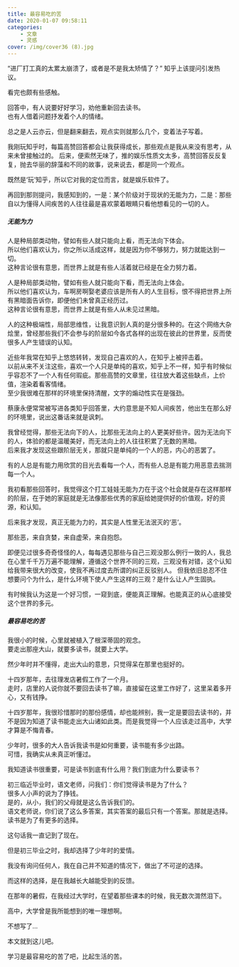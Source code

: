 ```yaml
---
title: 最容易吃的苦
date: 2020-01-07 09:58:11
categories:
    - 文章
    - 灵感
cover: /img/cover36 (8).jpg
---
```


“进厂打工真的太累太崩溃了，或者是不是我太矫情了？” 知乎上该提问引发热议。   
<!-- more --> 

看完也颇有些感触。  

回答中，有人说要好好学习，劝他重新回去读书。    
也有人借着问题抒发着个人的情绪。    

总之是人云亦云，但是翻来翻去，观点实则就那么几个，变着法子写着。    

我刚玩知乎时，每篇高赞回答都会让我获得成长，那些观点是我从来没有思考，从来未曾接触过的。
后来，便索然无味了，推的娱乐性质文太多，高赞回答反反复复，抛去华丽的辞藻和不同的故事，说来说去，都是同一个观点。    

既然是‘玩’知乎，所以它对我的定位而言，就是娱乐软件了。  

再回到那则提问，我感知到的，一是：某个阶级对于现状的无能为力，二是：那些自以为懂得人间疾苦的人往往最是喜欢蒙着眼睛只看他想看见的一切的人。  

##### 无能为力
人是种局部类动物，譬如有些人就只能向上看，而无法向下体会。  
所以他们喜欢认为，你之所以活成这样，就是因为你不够努力，努力就能达到一切。  
这种言论很有意思，而世界上就是有些人活着就已经是在全力努力着。  

人是种局部类动物，譬如有些人就只能向下看，而无法向上体会。  
所以他们喜欢认为，车啊房啊娶老婆应该是所有人的人生目标，恨不得把世界上所有黑暗面告诉你，即便他们未曾真正经历过。    
这种言论很有意思，而世界上就是有些人从未见过黑暗。  

人的这种极端性，局部思维性，让我意识到人真的是分很多种的。在这个网络大杂烩里，曾经那些我们不会参与的阶层如今各式各样的出现在彼此的世界里，反而使很多人产生错误的认知。  

近些年我常在知乎上悠悠转转，发现自己喜欢的人，在知乎上被抨击着。    
以前从来不关注这些，喜欢一个人只是单纯的喜欢，知乎上不一样，知乎有时候似乎容忍不了一个人有任何瑕疵。那些高赞的文章里，往往放大着这些缺点，上价值，渲染着看客情绪。  
至少我很难在那样的环境里保持清醒，文字的煽动性实在是强劲。  

蔡康永便常常被写进各类知乎回答里，大约意思是不知人间疾苦，他出生在那么好的环境里，说出这番话来就是讽刺。    

我曾经觉得，那些无法向下的人，比那些无法向上的人更美好些许。因为无法向下的人，体验的都是温暖美好，而无法向上的人往往积累了无数的黑暗。  
后来我才发现这些跟阶层无关，那就只是单纯的一个人的恶，内心的恶罢了。    

有的人总是有能力用欣赏的目光去看每一个人，而有些人总是有能力用恶意去揣测每一个人。  

我初看那些回答时，我觉得这个打工娃娃无能为力在于这个社会就是存在这样那样的阶层，在于她的家庭就是无法像那些优秀的家庭给她提供好的价值观，好的资源，和认知。  

后来我才发现，真正无能为力的，其实是人性里无法泯灭的‘恶’。  

那些恶，来自贪婪，来自虚荣，来自抱怨。  

即便见过很多奇奇怪怪的人，每每遇见那些与自己三观没那么例行一致的人，我总在心里千千万万遍不能理解，遵循这个世界不同的三观，三观没有对错，这个认知给我带来很大的改变，使我不再过度去所谓的纠正反驳别人。 但我依旧总忍不住想要问个为什么，是什么环境下使人产生这样的三观？是什么让人产生固执。 

有时候我认为这是一个好习惯，一窥到底，便能真正理解。也能真正的从心底接受这个世界的多元。

##### 最容易吃的苦
我很小的时候，心里就被植入了根深蒂固的观念。    
要走出那座大山，就要多读书，就要上大学。    

然少年时并不懂得，走出大山的意思，只觉得呆在那里也挺好的。  

十四岁那年，去往理发店暑假工作了一个月。    
走时，店里的人说你就不要回去读书了嘛，直接留在这里工作好了，这里呆着多开心，又有钱挣。  

十四岁那年，我很珍惜那时的那份感情，却也能辨别，我一定是要回去读书的，并不是因为知道了读书能走出大山诸如此类。而是我觉得一个人应该走过高中，大学才算是不悔青春。    

少年时，很多的大人告诉我读书是如何重要，读书能有多少出路。  
可惜，我确实从未真正听懂过。    

我知道读书很重要，可是读书到底有什么用？我们到底为什么要读书？      

初三临近毕业时，语文老师，问我们：你们觉得读书是为了什么？      
很多人小声的说为了挣钱。    
是的，从小，我们的父母就是这么告诉我们的。  
语文老师说，你们说了这么多答案，其实答案的最后只有一个答案。那就是选择。    
读书是为了有更多的选择。    

这句话我一直记到了现在。    

但是初三毕业之时，我却选择了少年时的爱情。  

我没有询问任何人，我在自己并不知道的情况下，做出了不可逆的选择。    

而这样的选择，是在我越长大越能受到的反馈。      

在那年的暑假，在我经过大学时，在望着那些课本的时候，我无数次潸然泪下。      

高中，大学曾是我所能想到的唯一理想啊。  

不想写了...     

本文就到这儿吧。    

学习是最容易吃的苦了吧，比起生活的苦。      

